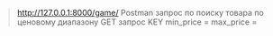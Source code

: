 > http://127.0.0.1:8000/game/
> Postman запрос по поиску товара по ценовому диапазону
> GET запрос 
> KEY
> min_price = 
> max_price = 
